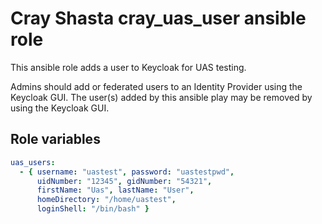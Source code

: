 # Cray Shasta cray_uas_user ansible role

This ansible role adds a user to Keycloak for UAS testing.

Admins should add or federated users to an Identity Provider 
using the Keycloak GUI. The user(s) added by this ansible
play may be removed by using the Keycloak GUI.

## Role variables

```yaml
uas_users:
  - { username: "uastest", password: "uastestpwd",
      uidNumber: "12345", gidNumber: "54321",
      firstName: "Uas", lastName: "User",
      homeDirectory: "/home/uastest",
      loginShell: "/bin/bash" }
```
